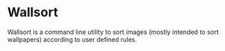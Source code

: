 # Wallsort

Wallsort is a command line utility to sort images (mostly intended to sort wallpapers)
according to user defined rules.

